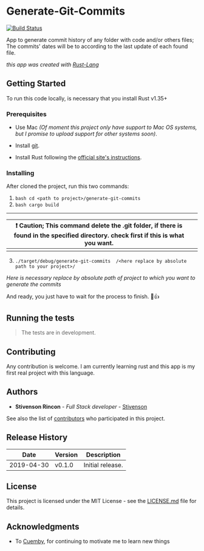   

#  Generate-Git-Commits

[![Build Status](https://travis-ci.com/stivenson/generate-git-commits.svg?branch=master)](https://travis-ci.com/stivenson/generate-git-commits)

App to generate commit history of any folder with code and/or others files; The commits' dates will be to according to the last update of each found file.

  
  

*this app was created with [Rust-Lang](https://www.rust-lang.org/)*

  

  

##  Getting Started

  

To run this code locally, is necessary that you install Rust v1.35+

  

  

###  Prerequisites

  

- Use Mac _(Of moment this project only have support to Mac OS systems, but I promise to upload support for other systems soon)_.

  
  

- Install [git](https://git-scm.com/).

  
  

- Install Rust following the [official site's instructions](https://www.rust-lang.org/learn/get-started).

  

###  Installing

After cloned the project, run this two commands:

  1. ``` bash cd <path to project>/generate-git-commits ```
  2.  ``` bash cargo build ```
  
  ----------------------------
|:heavy_exclamation_mark: Caution; This command delete the .git folder, if there is found in the specified directory. check first if this is what you want. |  |
|-------------------------------------------------------------------------------------------------|--|
|                                                                                                 |  |

  3.  ```./target/debug/generate-git-commits  /<here replace by absolute path to your project>/```

  

_Here is necessary replace by absolute path of project to which you want to generate the commits_

  

  

And ready, you just have to wait for the process to finish. :tada::+1:

  

  

##  Running the tests

> The tests are in development.

  

  

##  Contributing


Any contribution is welcome. I am currently learning rust and this app is my first real project with this language.

  

  

##  Authors



*  **Stivenson Rincon** - *Full Stack developer* - [Stivenson](https://github.com/Stivenson)

 
See also the list of [contributors](contributing.md) who participated in this project.

## Release History

| Date        | Version | Description |
| ----------- | ------- | ----------- |
| 2019-04-30  | v0.1.0  | Initial release. |


 
##  License

 

This project is licensed under the MIT License - see the [LICENSE.md](LICENSE) file for details.

  

##  Acknowledgments


* To [Cuemby](http://cuemby.com/), for continuing to motivate me to learn new things
